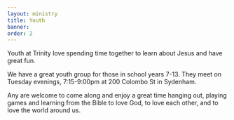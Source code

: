 ```yaml
---
layout: ministry
title: Youth
banner:
order: 2
---
```


Youth at Trinity love spending time together to learn about Jesus and have great fun.

We have a great youth group for those in school years 7-13. They meet on Tuesday evenings, 7:15-9:00pm at 200 Colombo St in Sydenham.

Any are welcome to come along and enjoy a great time hanging out, playing games and learning from the Bible to love God, to love each other, and to love the world around us.
